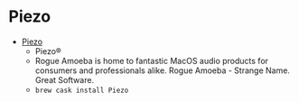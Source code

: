 # Piezo
- [Piezo](https://rogueamoeba.com/piezo/)
  -  Piezo®
  - Rogue Amoeba is home to fantastic MacOS audio products for consumers and professionals alike. Rogue Amoeba - Strange Name. Great Software.
  - `brew cask install Piezo`
